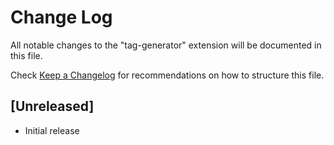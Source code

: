 # Change Log

All notable changes to the "tag-generator" extension will be documented in this file.

Check [Keep a Changelog](http://keepachangelog.com/) for recommendations on how to structure this file.

## [Unreleased]

- Initial release
